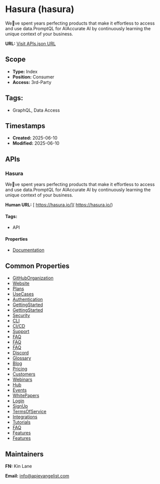 # Hasura (hasura)
Weve spent years perfecting products that make it effortless to access and use data.PromptQL for AIAccurate AI by continuously learning the unique context of your business. 

**URL:** [Visit APIs.json URL](https://raw.githubusercontent.com/api-evangelist/hasura/refs/heads/main/apis.yml)

## Scope

- **Type:** Index 
- **Position:** Consumer 
- **Access:** 3rd-Party 

## Tags:

 - GraphQL, Data Access

## Timestamps

- **Created:** 2025-06-10 
- **Modified:** 2025-06-10 

## APIs

### Hasura
Weve spent years perfecting products that make it effortless to access and use data.PromptQL for AIAccurate AI by continuously learning the unique context of your business. 

**Human URL:** [ https://hasura.io/]( https://hasura.io/)


#### Tags:

 - API

#### Properties

- [Documentation]( https://hasura.io/)

## Common Properties

- [GitHubOrganization](https://github.com/hasura)
- [Website](https://hasura.io/)
- [Plans](https://hasura.io/pricing)
- [UseCases](https://hasura.io/docs/2.0/getting-started/use-case/overview/)
- [Authentication](https://hasura.io/docs/2.0/auth/overview/)
- [GettingStarted](https://hasura.io/docs/2.0/getting-started/overview/)
- [GettingStarted](https://hasura.io/docs/2.0/getting-started/overview/)
- [Security](https://hasura.io/docs/2.0/security/overview/)
- [CLI](https://hasura.io/docs/2.0/hasura-cli/overview/)
- [CI/CD](https://hasura.io/docs/2.0/cloud-ci-cd/index/)
- [Support](https://hasura.io/docs/2.0/get-support/)
- [FAQ](https://hasura.io/docs/2.0/faq/index/)
- [FAQ](https://hasura.io/docs/2.0/faq/index/)
- [FAQ](https://hasura.io/docs/2.0/faq/index/)
- [Discord](https://discord.com/invite/hasura)
- [Glossary](https://hasura.io/docs/2.0/glossary/index/)
- [Blog](https://hasura.io/blog)
- [Pricing](https://hasura.io/pricing)
- [Customers](https://hasura.io/customers)
- [Webinars](https://hasura.io/events?category=Webinar#wall-section)
- [Hub](https://hasura.io/graphql/)
- [Events](https://hasura.io/events)
- [WhitePapers](https://hasura.io/resources)
- [Login](https://cloud.hasura.io/signup)
- [SignUp](https://cloud.hasura.io/signup/new_user)
- [TermsOfService](https://hasura.io/legal/hasura-cloud-terms-of-service)
- [Integrations](https://hasura.io/connectors#connectors-list)
- [Tutorials](https://hasura.io/learn/)
- [FAQ](https://hasura.io/learn/#learn-faq)
- [Features](undefined)
- [Features](undefined)

## Maintainers

**FN:** Kin Lane

**Email:** info@apievangelist.com

